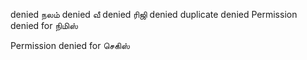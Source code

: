 denied 
நலம் denied 
வீ denied 
ரிஜி denied 
duplicate denied
Permission denied for நிமிஸ்

Permission denied for செகிஸ்


